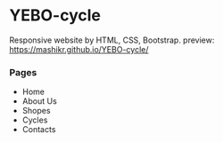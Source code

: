# YEBO-cycle
Responsive website by HTML, CSS, Bootstrap. preview: https://mashikr.github.io/YEBO-cycle/

<h3>Pages</h3>
<ul>
<li>Home</li>
<li>About Us</li>
<li>Shopes</li>
<li>Cycles</li>
<li>Contacts</li>
</ul>
